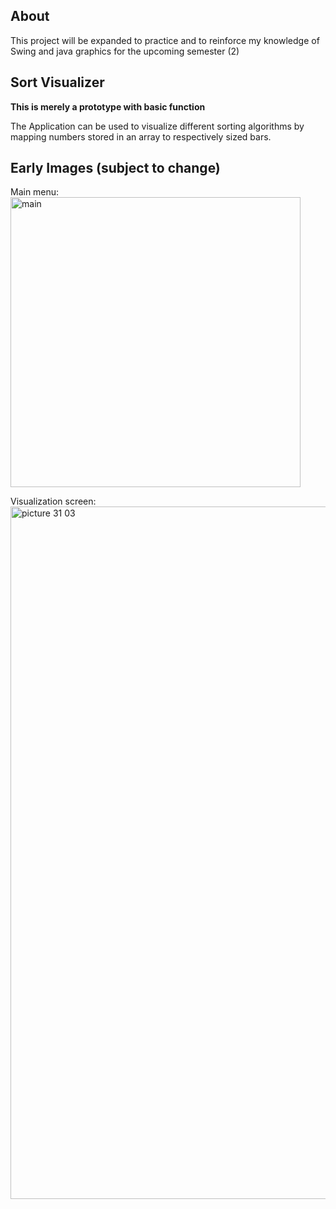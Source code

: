 ## About
This project will be expanded to practice and to reinforce my knowledge of Swing and java graphics for the upcoming semester (2)

## Sort Visualizer

**This is merely a prototype with basic function**

The Application can be used to visualize different sorting algorithms by mapping numbers stored in an array to respectively sized bars.

## Early Images (subject to change)
Main menu:  
<img width="464" alt="main" src="https://user-images.githubusercontent.com/62705365/161536282-30134310-3ee4-4993-b7e0-45d5cd511b10.png">


Visualization screen:
<img width="1108" alt="picture 31 03" src="https://user-images.githubusercontent.com/62705365/161536240-4f8cccb0-49e4-42a2-ae93-2c086bf2aa95.png">

